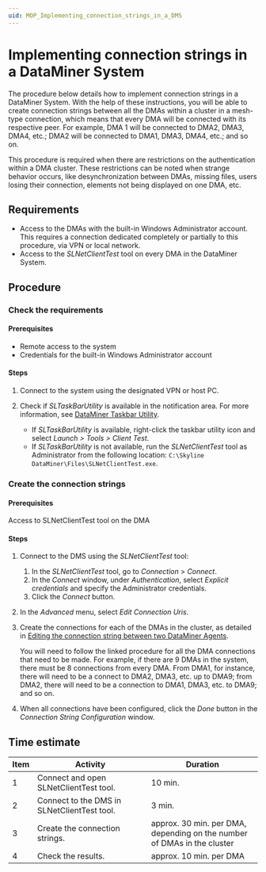 ```yaml
---
uid: MOP_Implementing_connection_strings_in_a_DMS
---
```


# Implementing connection strings in a DataMiner System

The procedure below details how to implement connection strings in a DataMiner System. With the help of these instructions, you will be able to create connection strings between all the DMAs within a cluster in a mesh-type connection, which means that every DMA will be connected with its respective peer. For example, DMA 1 will be connected to DMA2, DMA3, DMA4, etc.; DMA2 will be connected to DMA1, DMA3, DMA4, etc.; and so on.

This procedure is required when there are restrictions on the authentication within a DMA cluster. These restrictions can be noted when strange behavior occurs, like desynchronization between DMAs, missing files, users losing their connection, elements not being displayed on one DMA, etc.

## Requirements

- Access to the DMAs with the built-in Windows Administrator account. This requires a connection dedicated completely or partially to this procedure, via VPN or local network.
- Access to the *SLNetClientTest* tool on every DMA in the DataMiner System.

## Procedure

### Check the requirements

#### Prerequisites

- Remote access to the system
- Credentials for the built-in Windows Administrator account

#### Steps

1. Connect to the system using the designated VPN or host PC.
1. Check if *SLTaskBarUtility* is available in the notification area. For more information, see [DataMiner Taskbar Utility](xref:DataMiner_Taskbar_Utility).

    - If *SLTaskBarUtility* is available, right-click the taskbar utility icon and select *Launch > Tools > Client Test*.
    - If *SLTaskBarUtility* is not available, run the *SLNetClientTest* tool as Administrator from the following location: `C:\Skyline DataMiner\Files\SLNetClientTest.exe`.

### Create the connection strings

#### Prerequisites

Access to SLNetClientTest tool on the DMA

#### Steps

1. Connect to the DMS using the *SLNetClientTest* tool:

    1. In the *SLNetClientTest* tool, go to *Connection* > *Connect*.
    1. In the *Connect* window, under *Authentication*, select *Explicit credentials* and specify the Administrator credentials.
    1. Click the *Connect* button.

1. In the *Advanced* menu, select *Edit Connection Uris*.
1. Create the connections for each of the DMAs in the cluster, as detailed in [Editing the connection string between two DataMiner Agents](SLNetClientTest_editing_connection_string).

   You will need to follow the linked procedure for all the DMA connections that need to be made. For example, if there are 9 DMAs in the system, there must be 8 connections from every DMA. From DMA1, for instance, there will need to be a connect to DMA2, DMA3, etc. up to DMA9; from DMA2, there will need to be a connection to DMA1, DMA3, etc. to DMA9; and so on.

1. When all connections have been configured, click the *Done* button in the *Connection String Configuration* window.

## Time estimate

| Item | Activity | Duration |
|------|----------|----------|
| 1    | Connect and open SLNetClientTest tool.      | 10 min. |
| 2    | Connect to the DMS in SLNetClientTest tool. | 3 min.  |
| 3    | Create the connection strings.              | approx. 30 min. per DMA,<br> depending on the number of DMAs in the cluster |
| 4    | Check the results.                          | approx. 10 min. per DMA |
